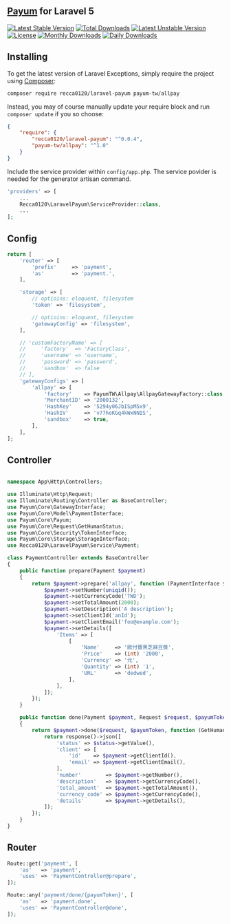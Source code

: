 ## [Payum](https://github.com/Payum/Payum) for Laravel 5

[![Latest Stable Version](https://poser.pugx.org/recca0120/laravel-payum/v/stable)](https://packagist.org/packages/recca0120/laravel-payum)
[![Total Downloads](https://poser.pugx.org/recca0120/laravel-payum/downloads)](https://packagist.org/packages/recca0120/laravel-payum)
[![Latest Unstable Version](https://poser.pugx.org/recca0120/laravel-payum/v/unstable)](https://packagist.org/packages/recca0120/laravel-payum)
[![License](https://poser.pugx.org/recca0120/laravel-payum/license)](https://packagist.org/packages/recca0120/laravel-payum)
[![Monthly Downloads](https://poser.pugx.org/recca0120/laravel-payum/d/monthly)](https://packagist.org/packages/recca0120/laravel-payum)
[![Daily Downloads](https://poser.pugx.org/recca0120/laravel-payum/d/daily)](https://packagist.org/packages/recca0120/laravel-payum)

## Installing

To get the latest version of Laravel Exceptions, simply require the project using [Composer](https://getcomposer.org):

```bash
composer require recca0120/laravel-payum payum-tw/allpay
```

Instead, you may of course manually update your require block and run `composer update` if you so choose:

```json
{
    "require": {
        "recca0120/laravel-payum": "^0.0.4",
        "payum-tw/allpay": "^1.0"
    }
}
```

Include the service provider within `config/app.php`. The service povider is needed for the generator artisan command.

```php
'providers' => [
    ...
    Recca0120\LaravelPayum\ServiceProvider::class,
    ...
];
```

## Config

```php
return [
    'router' => [
        'prefix'     => 'payment',
        'as'         => 'payment.',
    ],

    'storage' => [
        // optioins: eloquent, filesystem
        'token' => 'filesystem',

        // optioins: eloquent, filesystem
        'gatewayConfig' => 'filesystem',
    ],

    // 'customFactoryName' => [
    //     'factory'  => 'FactoryClass',
    //     'username' => 'username',
    //     'password' => 'password',
    //     'sandbox'  => false
    // ],
    'gatewayConfigs' => [
        'allpay' => [
            'factory'    => PayumTW\Allpay\AllpayGatewayFactory::class,
            'MerchantID' => '2000132',
            'HashKey'    => '5294y06JbISpM5x9',
            'HashIV'     => 'v77hoKGq4kWxNNIS',
            'sandbox'    => true,
        ],
    ],
];
```

## Controller

```php

namespace App\Http\Controllers;

use Illuminate\Http\Request;
use Illuminate\Routing\Controller as BaseController;
use Payum\Core\GatewayInterface;
use Payum\Core\Model\PaymentInterface;
use Payum\Core\Payum;
use Payum\Core\Request\GetHumanStatus;
use Payum\Core\Security\TokenInterface;
use Payum\Core\Storage\StorageInterface;
use Recca0120\LaravelPayum\Service\Payment;

class PaymentController extends BaseController
{
    public function prepare(Payment $payment)
    {
        return $payment->prepare('allpay', function (PaymentInterface $payment, $gatewayName, StorageInterface $storage, Payum $payum) {
            $payment->setNumber(uniqid());
            $payment->setCurrencyCode('TWD');
            $payment->setTotalAmount(2000);
            $payment->setDescription('A description');
            $payment->setClientId('anId');
            $payment->setClientEmail('foo@example.com');
            $payment->setDetails([
                'Items' => [
                    [
                        'Name'     => '歐付寶黑芝麻豆漿',
                        'Price'    => (int) '2000',
                        'Currency' => '元',
                        'Quantity' => (int) '1',
                        'URL'      => 'dedwed',
                    ],
                ],
            ]);
        });
    }

    public function done(Payment $payment, Request $request, $payumToken)
    {
        return $payment->done($request, $payumToken, function (GetHumanStatus $status, PaymentInterface $payment, GatewayInterface $gateway, TokenInterface $token) {
            return response()->json([
                'status' => $status->getValue(),
                'client' => [
                    'id'    => $payment->getClientId(),
                    'email' => $payment->getClientEmail(),
                ],
                'number'        => $payment->getNumber(),
                'description'   => $payment->getCurrencyCode(),
                'total_amount'  => $payment->getTotalAmount(),
                'currency_code' => $payment->getCurrencyCode(),
                'details'       => $payment->getDetails(),
            ]);
        });
    }
}
```

## Router

```php
Route::get('payment', [
    'as'   => 'payment',
    'uses' => 'PaymentController@prepare',
]);

Route::any('payment/done/{payumToken}', [
    'as'   => 'payment.done',
    'uses' => 'PaymentController@done',
]);
```
